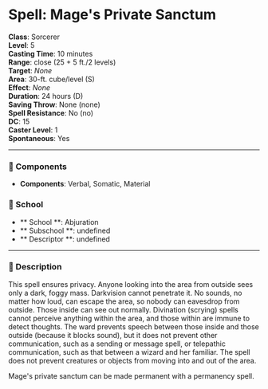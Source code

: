 
# Spell: Mage's Private Sanctum
**Class**: Sorcerer  
**Level**: 5  
**Casting Time**: 10 minutes  
**Range**: close (25 + 5 ft./2 levels)  
**Target**: _None_  
**Area**: 30-ft. cube/level (S)  
**Effect**: _None_  
**Duration**: 24 hours (D)  
**Saving Throw**: None (none)  
**Spell Resistance**: No (no)  
**DC**: 15  
**Caster Level**: 1  
**Spontaneous**: Yes

---

### 🔮 Components
- **Components**: Verbal, Somatic, Material

### 🏫 School
- ** School **: Abjuration
- ** Subschool **: undefined
- ** Descriptor **: undefined
---

### 📜 Description
This spell ensures privacy. Anyone looking into the area from outside sees only a dark, foggy mass. Darkvision cannot penetrate it. No sounds, no matter how loud, can escape the area, so nobody can eavesdrop from outside. Those inside can see out normally. Divination (scrying) spells cannot perceive anything within the area, and those within are immune to detect thoughts. The ward prevents speech between those inside and those outside (because it blocks sound), but it does not prevent other communication, such as a sending or message spell, or telepathic communication, such as that between a wizard and her familiar. The spell does not prevent creatures or objects from moving into and out of the area.

Mage's private sanctum can be made permanent with a permanency spell.
